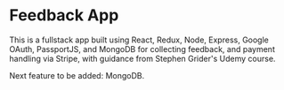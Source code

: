 # Feedback App

This is a fullstack app built using React, Redux, Node, Express, Google OAuth, PassportJS, and MongoDB for collecting feedback, and payment handling via Stripe, with guidance from Stephen Grider's Udemy course.

Next feature to be added: MongoDB.